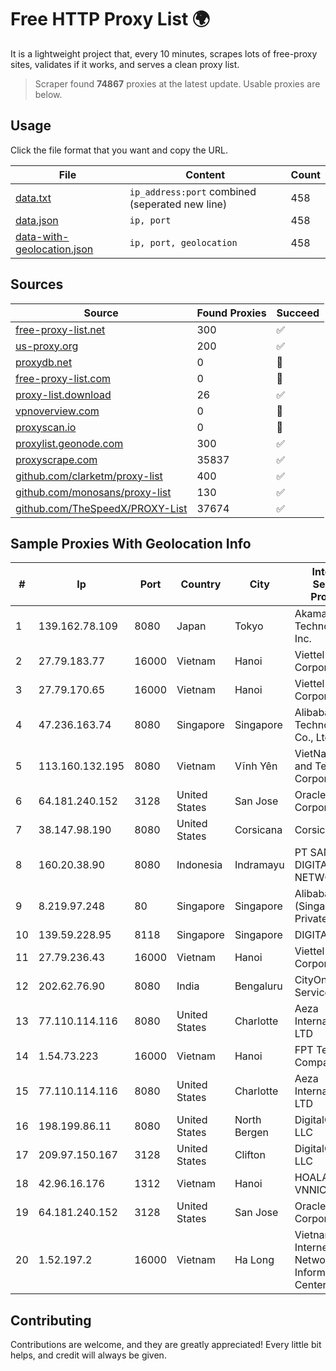 
# Free HTTP Proxy List 🌍

It is a lightweight project that, every 10 minutes, scrapes lots of free-proxy sites, validates if it works, and serves a clean proxy list.


> Scraper found **74867** proxies at the latest update. Usable proxies are below.

## Usage

Click the file format that you want and copy the URL.


|File|Content|Count|
|----|-------|-----|
|[data.txt](https://raw.githubusercontent.com/themiralay/Proxy-List-World/master/data.txt)|`ip_address:port` combined (seperated new line)|458|
|[data.json](https://raw.githubusercontent.com/themiralay/Proxy-List-World/master/data.json)|`ip, port`|458|
|[data-with-geolocation.json](https://raw.githubusercontent.com/themiralay/Proxy-List-World/master/data-with-geolocation.json)|`ip, port, geolocation`|458|

## Sources

|Source|Found Proxies|Succeed|
|------|-------------|-------|
|[free-proxy-list.net](https://free-proxy-list.net)|300|✅|
|[us-proxy.org](https://www.us-proxy.org)|200|✅|
|[proxydb.net](http://proxydb.net)|0|🚫|
|[free-proxy-list.com](https://free-proxy-list.com/?page=&port=&type%5B%5D=http&type%5B%5D=https&up_time=0&search=Search)|0|🚫|
|[proxy-list.download](https://www.proxy-list.download/HTTP)|26|✅|
|[vpnoverview.com](https://vpnoverview.com/privacy/anonymous-browsing/free-proxy-servers)|0|🚫|
|[proxyscan.io](https://www.proxyscan.io)|0|🚫|
|[proxylist.geonode.com](https://proxylist.geonode.com/api/proxy-list?limit=300&page=1&sort_by=lastChecked&sort_type=desc&protocols=http,https)|300|✅|
|[proxyscrape.com](https://api.proxyscrape.com/v2/?request=displayproxies&protocol=http&timeout=10000&country=all&ssl=all&anonymity=all)|35837|✅|
|[github.com/clarketm/proxy-list](https://raw.githubusercontent.com/clarketm/proxy-list/master/proxy-list-raw.txt)|400|✅|
|[github.com/monosans/proxy-list](https://raw.githubusercontent.com/monosans/proxy-list/main/proxies/http.txt)|130|✅|
|[github.com/TheSpeedX/PROXY-List](https://raw.githubusercontent.com/TheSpeedX/PROXY-List/master/http.txt)|37674|✅|


## Sample Proxies With Geolocation Info

|#|Ip|Port|Country|City|Internet Service Provider|
|-|--|----|-------|----|-------------------------|
|1|139.162.78.109|8080|Japan|Tokyo|Akamai Technologies, Inc.|
|2|27.79.183.77|16000|Vietnam|Hanoi|Viettel Corporation|
|3|27.79.170.65|16000|Vietnam|Hanoi|Viettel Corporation|
|4|47.236.163.74|8080|Singapore|Singapore|Alibaba (US) Technology Co., Ltd.|
|5|113.160.132.195|8080|Vietnam|Vĩnh Yên|VietNam Post and Telecom Corporation|
|6|64.181.240.152|3128|United States|San Jose|Oracle Corporation|
|7|38.147.98.190|8080|United States|Corsicana|Corsicana ISD|
|8|160.20.38.90|8080|Indonesia|Indramayu|PT SAMUDRA DIGITAL NETWORK|
|9|8.219.97.248|80|Singapore|Singapore|Alibaba Cloud (Singapore) Private Limited|
|10|139.59.228.95|8118|Singapore|Singapore|DIGITALOCEAN|
|11|27.79.236.43|16000|Vietnam|Hanoi|Viettel Corporation|
|12|202.62.76.90|8080|India|Bengaluru|CityOnline Services Ltd|
|13|77.110.114.116|8080|United States|Charlotte|Aeza International LTD|
|14|1.54.73.223|16000|Vietnam|Hanoi|FPT Telecom Company|
|15|77.110.114.116|8080|United States|Charlotte|Aeza International LTD|
|16|198.199.86.11|8080|United States|North Bergen|DigitalOcean, LLC|
|17|209.97.150.167|3128|United States|Clifton|DigitalOcean, LLC|
|18|42.96.16.176|1312|Vietnam|Hanoi|HOALAC-VNNIC|
|19|64.181.240.152|3128|United States|San Jose|Oracle Corporation|
|20|1.52.197.2|16000|Vietnam|Ha Long|Vietnam Internet Network Information Center|



## Contributing

Contributions are welcome, and they are greatly appreciated! Every
little bit helps, and credit will always be given.


